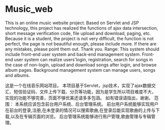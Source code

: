 # Music_web

This is an online music website project.
Based on Servlet and JSP technology, this project has realized the functions of ajax data intersection, 
short message verification code, file upload and download, paging, etc. Because it is a student, the project is not very difficult,
the function is not perfect, the page is not beautiful enough, please include more.
If there are any mistakes, please point them out. Thank you.
Range:
This system should include front-end user system and back-end management system.
Front-end user system can realize users'login, registration, search for songs in the case of non-login, 
upload and download songs after login, and browse album pages.
Background management system can manage users, songs and albums.




这是一个在线音乐网站项目。
本项目基于Servlet，jsp技术，实现了ajax数据交汇、短信验证码、文件上传下载、分页等功能，因为是学生所以项目难度不大，
实现的功能不够完善，页面不够优美还请多多包涵。
如有错误请指出，谢谢。
范围：
本系统应该包含前台用户系统、后台管理系统。
前台用户系统能够实现用户在前台的登录,注册,在未登录的情况可以搜索歌曲,在登录后能实现歌曲的上传与下载,以及在专辑页面的浏览。
后台管理系统能够进行用户管理,歌曲管理与专辑管理。
